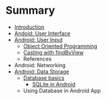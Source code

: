 # Summary

* [Introduction](README.md)
* [Andoid: User Interface](andoid-user-interface.md)
* [Android: User Input](android-user-input.md)
  * [Object Oriented Programming](android-user-input/object-oriented-programming.md)
  * [Casting with findByView](android-user-input/casting-with-findbyview.md)
  * References
* Android: Networking
* [Android: Data Storage](android-data-storage.md)
  * [Database basics](android-data-storage/database-basics.md)
    * [SQLite in Android](android-data-storage/database-basics/sqlite-in-android.md)
  * Using Database in Android App

